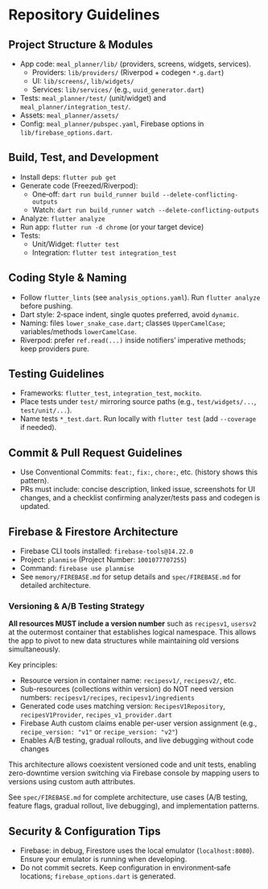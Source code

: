 # Repository Guidelines

## Project Structure & Modules
- App code: `meal_planner/lib/` (providers, screens, widgets, services).
  - Providers: `lib/providers/` (Riverpod + codegen `*.g.dart`)
  - UI: `lib/screens/`, `lib/widgets/`
  - Services: `lib/services/` (e.g., `uuid_generator.dart`)
- Tests: `meal_planner/test/` (unit/widget) and `meal_planner/integration_test/`.
- Assets: `meal_planner/assets/`
- Config: `meal_planner/pubspec.yaml`, Firebase options in `lib/firebase_options.dart`.

## Build, Test, and Development
- Install deps: `flutter pub get`
- Generate code (Freezed/Riverpod):
  - One‑off: `dart run build_runner build --delete-conflicting-outputs`
  - Watch: `dart run build_runner watch --delete-conflicting-outputs`
- Analyze: `flutter analyze`
- Run app: `flutter run -d chrome` (or your target device)
- Tests:
  - Unit/Widget: `flutter test`
  - Integration: `flutter test integration_test`

## Coding Style & Naming
- Follow `flutter_lints` (see `analysis_options.yaml`). Run `flutter analyze` before pushing.
- Dart style: 2‑space indent, single quotes preferred, avoid `dynamic`.
- Naming: files `lower_snake_case.dart`; classes `UpperCamelCase`; variables/methods `lowerCamelCase`.
- Riverpod: prefer `ref.read(...)` inside notifiers’ imperative methods; keep providers pure.

## Testing Guidelines
- Frameworks: `flutter_test`, `integration_test`, `mockito`.
- Place tests under `test/` mirroring source paths (e.g., `test/widgets/...`, `test/unit/...`).
- Name tests `*_test.dart`. Run locally with `flutter test` (add `--coverage` if needed).

## Commit & Pull Request Guidelines
- Use Conventional Commits: `feat:`, `fix:`, `chore:`, etc. (history shows this pattern).
- PRs must include: concise description, linked issue, screenshots for UI changes, and a checklist confirming analyzer/tests pass and codegen is updated.

## Firebase & Firestore Architecture
- Firebase CLI tools installed: `firebase-tools@14.22.0`
- Project: `planmise` (Project Number: `1001077707255`)
- Command: `firebase use planmise`
- See `memory/FIREBASE.md` for setup details and `spec/FIREBASE.md` for detailed architecture.

### Versioning & A/B Testing Strategy
**All resources MUST include a version number** such as `recipesv1`, `usersv2` at the outermost container that establishes logical namespace. This allows the app to pivot to new data structures while maintaining old versions simultaneously.

Key principles:
- Resource version in container name: `recipesv1/`, `recipesv2/`, etc.
- Sub-resources (collections within version) do NOT need version numbers: `recipesv1/recipes`, `recipesv1/ingredients`
- Generated code uses matching version: `RecipesV1Repository`, `recipesV1Provider`, `recipes_v1_provider.dart`
- Firebase Auth custom claims enable per-user version assignment (e.g., `recipe_version: "v1"` or `recipe_version: "v2"`)
- Enables A/B testing, gradual rollouts, and live debugging without code changes

This architecture allows coexistent versioned code and unit tests, enabling zero-downtime version switching via Firebase console by mapping users to versions using custom auth attributes.

See `spec/FIREBASE.md` for complete architecture, use cases (A/B testing, feature flags, gradual rollout, live debugging), and implementation patterns.

## Security & Configuration Tips
- Firebase: in debug, Firestore uses the local emulator (`localhost:8080`). Ensure your emulator is running when developing.
- Do not commit secrets. Keep configuration in environment‑safe locations; `firebase_options.dart` is generated.

